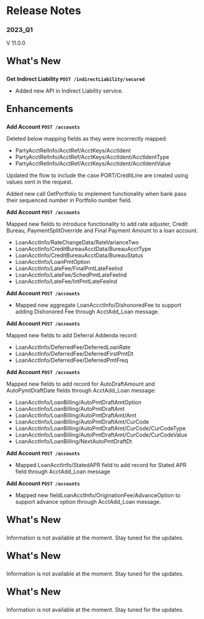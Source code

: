 # Release Notes 
### 2023_Q1
V 11.0.0
<!-- 
type: tab 
titles: Premier, Precision, Signature, Cleartouch
-->

<p style="font-size: 24px; font-weight: bold;">What's New </p>

**Get Indirect Liability  `POST /indirectLiability/secured`**


- Added new API in Indirect Liability service.


<p style="font-size: 24px; font-weight: bold;">Enhancements </p>

**Add Account `POST /accounts`**


Deleted below mapping fields as they were incorrectly mapped:
- PartyAcctRelInfo/AcctRef/AcctKeys/AcctIdent
- PartyAcctRelInfo/AcctRef/AcctKeys/AcctIdent/AcctIdentType
- PartyAcctRelInfo/AcctRef/AcctKeys/AcctIdent/AcctIdentValue

Updated the flow to include the case PORT/CreditLine are created using values sent in the request.

Added new call GetPortfolio to implement functionality when bank pass their sequenced number in Portfolio number field.



**Add Account `POST /accounts`**


Mapped new fields to introduce functionality to add rate adjuster, Credit Bureau, PaymentSplitOverride and Final Payment Amount to a loan account.
- LoanAcctInfo/RateChangeData/RateVarianceTwo
- LoanAcctInfo/CreditBureauAcctData/BureauAcctType
- LoanAcctInfo/CreditBureauAcctData/BureauStatus
- LoanAcctInfo/LoanPmtOption
- LoanAcctInfo/LateFee/FinalPmtLateFeeInd
- LoanAcctInfo/LateFee/SchedPmtLateFeeInd
- LoanAcctInfo/LateFee/IntPmtLateFeeInd


**Add Account `POST /accounts`**


- Mapped new aggregate LoanAccctInfo/DishonoredFee to support adding Dishonored Fee through AcctAdd_Loan message.


**Add Account `POST /accounts`**


Mapped new fields to add Deferral Addenda record:
- LoanAcctInfo/DeferredFee/DeferredLoanRate
- LoanAcctInfo/DeferredFee/DeferredFirstPmtDt
- LoanAcctInfo/DeferredFee/DeferredPmtFreq


**Add Account `POST /accounts`**


Mapped new fields to add record for AutoDraftAmount and AutoPymtDraftDate fields through AcctAdd_Loan message:
- LoanAcctInfo/LoanBilling/AutoPmtDraftAmtOption
- LoanAcctInfo/LoanBilling/AutoPmtDraftAmt
- LoanAcctInfo/LoanBilling/AutoPmtDraftAmt/Amt
- LoanAcctInfo/LoanBilling/AutoPmtDraftAmt/CurCode
- LoanAcctInfo/LoanBilling/AutoPmtDraftAmt/CurCode/CurCodeType
- LoanAcctInfo/LoanBilling/AutoPmtDraftAmt/CurCode/CurCodeValue
- LoanAcctInfo/LoanBilling/NextAutoPmtDraftDt


**Add Account `POST /accounts`**


- Mapped LoanAcctInfo/StatedAPR field to add record for Stated APR field through AcctAdd_Loan message  


**Add Account `POST /accounts`**


- Mapped new fieldLoanAcctInfo/OriginationFee/AdvanceOption to support advance option through AcctAdd_Loan message. 


<!-- type: tab -->
<p style="font-size: 24px; font-weight: bold;">What's New </p>

Information is not available at the moment. Stay tuned for the updates.


<!-- type: tab -->
<p style="font-size: 24px; font-weight: bold;">What's New </p>

Information is not available at the moment. Stay tuned for the updates.

<!-- type: tab -->
<p style="font-size: 24px; font-weight: bold;">What's New </p>

Information is not available at the moment. Stay tuned for the updates.

<!-- type: tab-end -->
